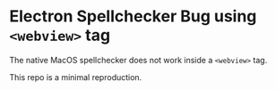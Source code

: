 # Electron Spellchecker Bug using `<webview>` tag

The native MacOS spellchecker does not work inside a `<webview>` tag.

This repo is a minimal reproduction.

